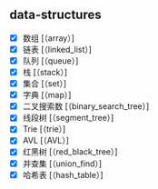## data-structures


- [x] 数组 [（array）]
- [x] 链表 [（linked_list）]
- [x] 队列 [（queue）]
- [x] 栈 [（stack）]
- [x] 集合 [（set）]
- [x] 字典 [（map）]
- [x] 二叉搜索数 [（binary_search_tree）]
- [x] 线段树 [（segment_tree）]
- [x] Trie [（trie）]
- [x] AVL [（AVL）]
- [x] 红黑树 [（red_black_tree）]
- [x] 并查集 [（union_find）]
- [x] 哈希表 [（hash_table）]
